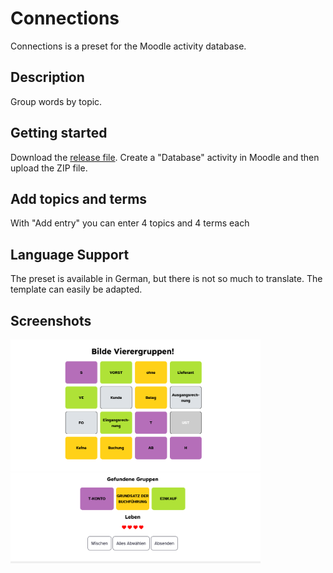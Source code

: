 # Connections
Connections is a preset for the Moodle activity database.

## Description

Group words by topic.

## Getting started

Download the [release file](https://github.com/fdagner/connections_moodle-database-preset/releases). 
Create a "Database" activity in Moodle and then upload the ZIP file.

## Add topics and terms

With "Add entry" you can enter 4 topics and 4 terms each

## Language Support

The preset is available in German, but there is not so much to translate. The template can easily be adapted.

## Screenshots

<img width="400" alt="list view" src="/screenshots/einzelansicht.png">
